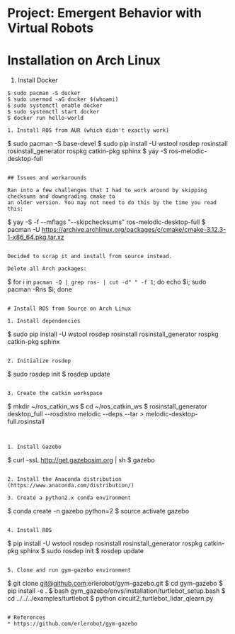 # Project: Emergent Behavior with Virtual Robots

# Installation on Arch Linux

1. Install Docker
```
$ sudo pacman -S docker
$ sudo usermod -aG docker $(whoami)
$ sudo systemctl enable docker
$ sudo systemctl start docker
$ docker run hello-world

1. Install ROS from AUR (which didn't exactly work)
```
$ sudo pacman -S base-devel
$ sudo pip install -U wstool rosdep rosinstall rosinstall_generator rospkg catkin-pkg sphinx
$ yay -S ros-melodic-desktop-full
```

## Issues and workarounds

Ran into a few challenges that I had to work around by skipping checksums and downgrading cmake to
an older version. You may not need to do this by the time you read this:

```
$ yay -S -f --mflags "--skipchecksums" ros-melodic-desktop-full
$ pacman -U https://archive.archlinux.org/packages/c/cmake/cmake-3.12.3-1-x86_64.pkg.tar.xz
```

Decided to scrap it and install from source instead.

Delete all Arch packages:

```
$ for i in `pacman -Q | grep ros- | cut -d" " -f 1`; do echo $i; sudo pacman -Rns $i; done
```

# Install ROS from Source on Arch Linux

1. Install dependencies

```
$ sudo pip install -U wstool rosdep rosinstall rosinstall_generator rospkg catkin-pkg sphinx
```

2. Initialize rosdep

```
$ sudo rosdep init
$ rosdep update
```

3. Create the catkin workspace

```
$ mkdir ~/ros_catkin_ws
$ cd ~/ros_catkin_ws
$ rosinstall_generator desktop_full --rosdistro melodic --deps --tar > melodic-desktop-full.rosinstall

```


1. Install Gazebo
```
$ curl -ssL http://get.gazebosim.org | sh
$ gazebo
```

2. Install the Anaconda distribution (https://www.anaconda.com/distribution/)

3. Create a python2.x conda environment
```
$ conda create -n gazebo python=2
$ source activate gazebo
```

4. Install ROS
```
$ pip install -U wstool rosdep rosinstall rosinstall_generator rospkg catkin-pkg sphinx
$ sudo rosdep init
$ rosdep update
```

5. Clone and run gym-gazebo environment
```
$ git clone git@github.com:erlerobot/gym-gazebo.git
$ cd gym-gazebo
$ pip install -e .
$ bash gym_gazebo/envs/installation/turtlebot_setup.bash
$ cd ../../../examples/turtlebot
$ python circuit2_turtlebot_lidar_qlearn.py
```

# References
* https://github.com/erlerobot/gym-gazebo

